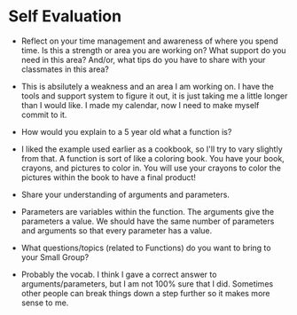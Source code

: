 # Self Evaluation

- Reflect on your time management and awareness of where you spend time. Is this a strength or area you are working on? What support do you need in this area? And/or, what tips do you have to share with your classmates in this area?
- This is absilutely a weakness and an area I am working on. I have the tools and support system to figure it out, it is just taking me a little longer than I would like. I made my calendar, now I need to make myself commit to it.

- How would you explain to a 5 year old what a function is?
- I liked the example used earlier as a cookbook, so I'll try to vary slightly from that. A function is sort of like a coloring book. You have your book, crayons, and pictures to color in. You will use your crayons to color the pictures within the book to have a final product! 

- Share your understanding of arguments and parameters.
- Parameters are variables within the function. The arguments give the parameters a value. We should have the same number of parameters and arguments so that every parameter has a value.

- What questions/topics (related to Functions) do you want to bring to your Small Group?
- Probably the vocab. I think I gave a correct answer to arguments/parameters, but I am not 100% sure that I did. Sometimes other people can break things down a step further so it makes more sense to me.